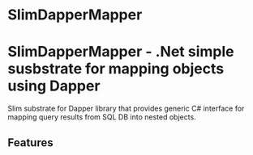 # SlimDapperMapper
SlimDapperMapper - .Net simple susbstrate for mapping objects using Dapper
========================================

Slim substrate for Dapper library that provides generic C# interface for mapping query results from SQL DB into nested objects.

Features
--------

